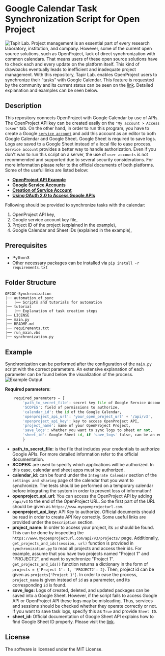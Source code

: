 # Google Calendar Task Synchronization Script for Open Project
![Tapir Lab.](http://tapirlab.com/wp-content/uploads/2020/10/tapir_logo.png)
Project management is an essential part of every research laboratory, institution, and company. However, some of the current open source solutions, such as OpenProject, lack of direct synchronization with common calendars. That means users of these open source solutions have to check each and every update on the platform itself. This kind of drawbacks eventually leads to inefficient and inadequate project management. With this repository, Tapir Lab. enables OpenProject users to synchronize their "tasks" with Google Calendar. This feature is requested by the community and its current status can be seen on the [link](https://community.openproject.com/projects/openproject/work_packages/22861/activity). Detailed explanation and examples can be seen below.   
## Description
This repository connects OpenProject with Google Calendar by use of APIs. The OpenProject API key can be created easily on the `"My account > Access token"` tab. On the other hand, in order to run this program, you have to create a Google [`service account`](https://cloud.google.com/iam/docs/service-accounts) and add this account as an editor to both Google Calendar and Google Sheet. Google Sheet is required to save logs. Logs are saved to a Google Sheet instead of a local file to ease process. `Service account` provides a better way to handle authorization. Even if you don't wan to run this script on a server, the use of `user accounts` is not recommended and supported due to several security considerations. For more information please refer to the official documents of both platforms. Some of the useful links are listed below:

* [**OpenProject API Example**](https://docs.openproject.org/api/example/#basic-auth)
* [**Google Service Accounts**](https://cloud.google.com/iam/docs/service-accounts)
* [**Creation of Service Account**](https://cloud.google.com/iam/docs/creating-managing-service-accounts)
* [**Using OAuth 2.0 to Access Google APIs**](https://developers.google.com/identity/protocols/oauth2#serviceaccount)

Following should be provided to synchronize tasks with the calendar:
1. OpenProject API key,
2. Google service account key file,
3. Project ID of the project (explained in the example),
4. Google Calendar and Sheet IDs (explained in the example),

## Prerequisites

* Python3
* Other necessary packages can be installed via `pip install -r requirements.txt`

## Folder Structure
```
OP2GC-Synchronization
|── automation_of_sync
|   |── Scripts and tutorials for automation
|── tutorial
|   |── Explanation of task creation steps
|── LICENSE
|── main.py
|── README.md
|── requirements.txt
|── run_main.vbs
|── synchronization.py
```
## Example 
Synchronization can be performed after the configuration of the `main.py` script with the correct parameters. An extensive explanation of each parameter can be found below the visualization of the process.
![Example Output](./tutorial/sync.gif)

**Required parameters:**
```python
    required_parameters = {
        'path_to_secret_file': secret key file of Google Service Account,
        'SCOPES': field of permissions to authorize,
        'calendar_id': the id of the Google Calendar,
        'openproject_api_url': 'your_open_project_url' + '/api/v3',
        'openproject_api_key': key to access OpenProject API,
        'project_name': name of your OpenProject Project,
        'save_logs': whether you want to sync logs to sheet or not,
        'sheet_id': Google Sheet id, if 'save_logs' false, can be an empty string
        }
```
* **path_to_secret_file:** is the file that includes your credentials to authorize Google APIs. For more detailed information refer to the official documentation. 
* **SCOPES:** are used to specify which applications will be authorized. In this case, calendar and sheet apps must be authorized.
* **calendar_id:** can be found under the `Integrate Calendar` section of the `settings and sharing` page of the calendar that you want to synchronize. The tests should be performed on a temporary calendar before integrating the system in order to prevent loss of information!
* **openproject_api_url:** You can access the OpenProject API by adding `/api/v3` to the end of the OpenProject URL. So the first part of the URL should be given as `https://www.myopenprojecturl.com`.
* **openproject_api_key:** API Key to authorize. Official documents should be read in order to create API Key correctly. Some useful links are provided under the `Description` section.
* **project_name:** In order to access your project, its `id` should be found. This can be done by inspecting the `https://www.myopenprojecturl.com/api/v3/projects/` page. Additionally, `get_projects_and_ids(session, url)` function is provided in `synchronization.py` to read all projects and access their ids. For example, assume that you have two projects named "Project 1" and "PROJECT2", and want to synchronize "Project 1". `get_projects_and_ids()` function returns a dictionary in the form of `projects = {'Project 1': 1, 'PROJECT2': 2}`. Then, project id can be given as `projects['Project 1']`. In order to ease the process, `project_name` is given instead of `id` as a parameter, and its corresponding `id` is found.
* **save_logs:** Logs of created, deleted, and updated packages can be saved into a Google Sheet. However, if the script fails to access Google API or OpenProject API these logs may be misleading. Thus, services and sessions should be checked whether they operate correctly or not. If you want to save task logs, specify this as `True` and provide `Sheet ID`.
* **sheet_id:** Official documentation of Google Sheet API explains how to find Google Sheet ID properly. Please visit the [link](https://developers.google.com/sheets/api/guides/concepts).

## License

The software is licensed under the MIT License.